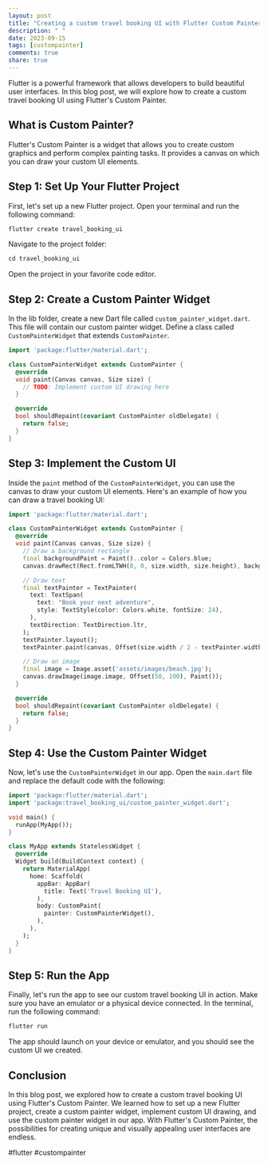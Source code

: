 ```yaml
---
layout: post
title: "Creating a custom travel booking UI with Flutter Custom Painter"
description: " "
date: 2023-09-15
tags: [custompainter]
comments: true
share: true
---
```


Flutter is a powerful framework that allows developers to build beautiful user interfaces. In this blog post, we will explore how to create a custom travel booking UI using Flutter's Custom Painter.

## What is Custom Painter?

Flutter's Custom Painter is a widget that allows you to create custom graphics and perform complex painting tasks. It provides a canvas on which you can draw your custom UI elements.

## Step 1: Set Up Your Flutter Project

First, let's set up a new Flutter project. Open your terminal and run the following command:

```dart
flutter create travel_booking_ui
```

Navigate to the project folder:

```dart
cd travel_booking_ui
```

Open the project in your favorite code editor.

## Step 2: Create a Custom Painter Widget

In the lib folder, create a new Dart file called `custom_painter_widget.dart`. This file will contain our custom painter widget. Define a class called `CustomPainterWidget` that extends `CustomPainter`.

```dart
import 'package:flutter/material.dart';

class CustomPainterWidget extends CustomPainter {
  @override
  void paint(Canvas canvas, Size size) {
    // TODO: Implement custom UI drawing here
  }

  @override
  bool shouldRepaint(covariant CustomPainter oldDelegate) {
    return false;
  }
}
```

## Step 3: Implement the Custom UI

Inside the `paint` method of the `CustomPainterWidget`, you can use the canvas to draw your custom UI elements. Here's an example of how you can draw a travel booking UI:

```dart
import 'package:flutter/material.dart';

class CustomPainterWidget extends CustomPainter {
  @override
  void paint(Canvas canvas, Size size) {
    // Draw a background rectangle
    final backgroundPaint = Paint()..color = Colors.blue;
    canvas.drawRect(Rect.fromLTWH(0, 0, size.width, size.height), backgroundPaint);

    // Draw text
    final textPainter = TextPainter(
      text: TextSpan(
        text: "Book your next adventure",
        style: TextStyle(color: Colors.white, fontSize: 24),
      ),
      textDirection: TextDirection.ltr,
    );
    textPainter.layout();
    textPainter.paint(canvas, Offset(size.width / 2 - textPainter.width / 2, 20));

    // Draw an image
    final image = Image.asset('assets/images/beach.jpg');
    canvas.drawImage(image.image, Offset(50, 100), Paint());
  }

  @override
  bool shouldRepaint(covariant CustomPainter oldDelegate) {
    return false;
  }
}
```

## Step 4: Use the Custom Painter Widget

Now, let's use the `CustomPainterWidget` in our app. Open the `main.dart` file and replace the default code with the following:

```dart
import 'package:flutter/material.dart';
import 'package:travel_booking_ui/custom_painter_widget.dart';

void main() {
  runApp(MyApp());
}

class MyApp extends StatelessWidget {
  @override
  Widget build(BuildContext context) {
    return MaterialApp(
      home: Scaffold(
        appBar: AppBar(
          title: Text('Travel Booking UI'),
        ),
        body: CustomPaint(
          painter: CustomPainterWidget(),
        ),
      ),
    );
  }
}
```

## Step 5: Run the App

Finally, let's run the app to see our custom travel booking UI in action. Make sure you have an emulator or a physical device connected. In the terminal, run the following command:

```dart
flutter run
```

The app should launch on your device or emulator, and you should see the custom UI we created.

## Conclusion

In this blog post, we explored how to create a custom travel booking UI using Flutter's Custom Painter. We learned how to set up a new Flutter project, create a custom painter widget, implement custom UI drawing, and use the custom painter widget in our app. With Flutter's Custom Painter, the possibilities for creating unique and visually appealing user interfaces are endless.

#flutter #custompainter